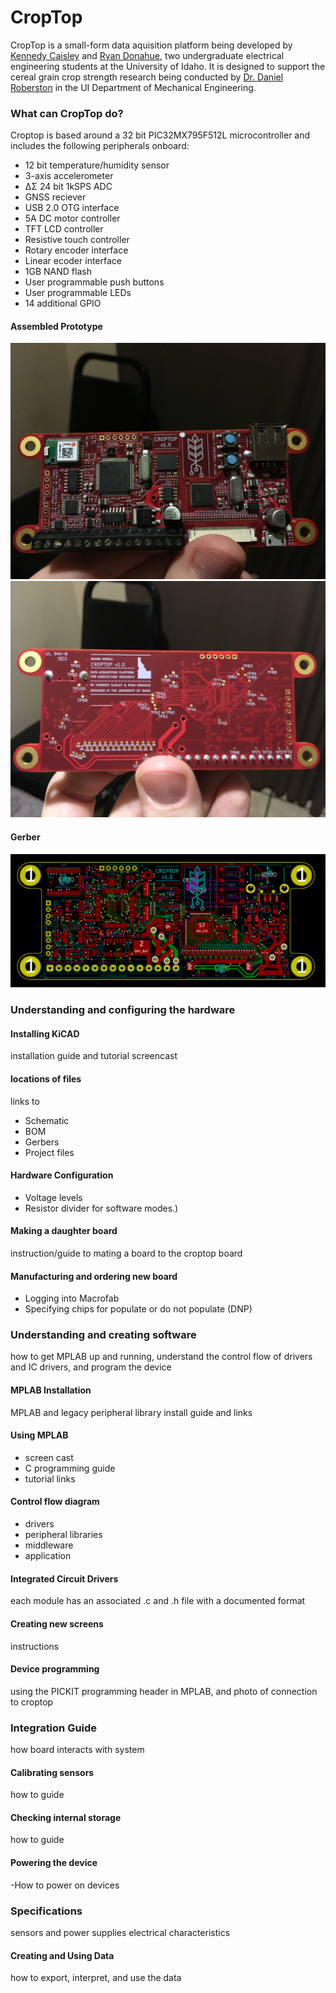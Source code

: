 # CropTop
CropTop is a small-form data aquisition platform being developed by [Kennedy Caisley](https://github.com/kcaisley) and [Ryan Donahue](https://github.com/ryand323), two undergraduate electrical engineering students at the University of Idaho. It is designed to support the cereal grain crop strength research being conducted by [Dr. Daniel Roberston](https://www.uidaho.edu/engr/departments/me/our-people/faculty/daniel-robertson) in the UI Department of Mechanical Engineering.

### What can CropTop do?
Croptop is based around a 32 bit PIC32MX795F512L microcontroller and includes the following peripherals onboard:
* 12 bit temperature/humidity sensor
* 3-axis accelerometer
* ΔΣ 24 bit 1kSPS ADC
* GNSS reciever
* USB 2.0 OTG interface
* 5A DC motor controller
* TFT LCD controller
* Resistive touch controller
* Rotary encoder interface
* Linear ecoder interface
* 1GB NAND flash
* User programmable push buttons
* User programmable LEDs
* 14 additional GPIO

#### Assembled Prototype
![Prototypte Front](docs/images/IMG_7746.JPG?raw=true "Title")
![Prototypte Back](docs/images/IMG_7747.JPG?raw=true "Title")

#### Gerber
![Gerber of board](docs/images/gerb.PNG?raw=true "Title")

### Understanding and configuring the hardware

#### Installing KiCAD
installation guide and tutorial screencast

#### locations of files
links to
* Schematic
* BOM
* Gerbers
* Project files

#### Hardware Configuration 
* Voltage levels
* Resistor divider for software modes.)

#### Making a daughter board
instruction/guide to mating a board to the croptop board

#### Manufacturing and ordering new board
* Logging into Macrofab
* Specifying chips for populate or do not populate (DNP)

### Understanding and creating software
how to get MPLAB up and running, understand the control flow of drivers and IC drivers, and program the device

#### MPLAB Installation
MPLAB and legacy peripheral library install guide and links

#### Using MPLAB 
* screen cast
* C programming guide
* tutorial links

#### Control flow diagram 
* drivers
* peripheral libraries
* middleware 
* application

#### Integrated Circuit Drivers
each module has an associated .c and .h file with a documented format

#### Creating new screens
instructions

#### Device programming
using the PICKIT programming header in MPLAB, and photo of connection to croptop

### Integration Guide
how board interacts with system

#### Calibrating sensors
how to guide

#### Checking internal storage
how to guide

#### Powering the device
-How to power on devices

### Specifications
sensors and power supplies electrical characteristics

#### Creating and Using Data
how to export, interpret, and use the data